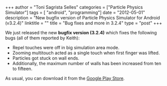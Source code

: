 +++
author = "Toni Sagrista Selles"
categories = ["Particle Physics Simulator"]
tags = [ "android", "programming"]
date = "2012-05-01"
description = "New bugfix version of Particle Physics Simulator for Android (v3.2.4)"
linktitle = ""
title = "Bug fixes and more in 3.2.4"
type = "post"
+++

We just released the new **bugfix version (3.2.4)** which fixes the following bugs (all of them reported by Keith):

-  Repel touches were off in big simulation area mode.
-  Zooming multitouch acted as a single touch when first finger was lifted.
-  Particles got stuck on wall ends.
-  Additionally, the maximum number of walls has been increased from ten to fifteen.

As usual, you can download it from the [Google Play Store](https://play.google.com/store/apps/details?id=com.tss.android).
